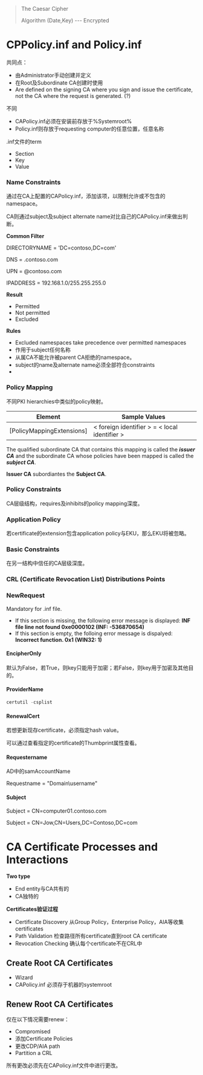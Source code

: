 > The Caesar Cipher
>
> Algorithm (Date,Key) --- Encrypted









# CPPolicy.inf and Policy.inf

共同点：

- 由Administrator手动创建并定义
- 在Root及Subordinate CA创建时使用
- Are defined on the signing CA where you sign and issue the certificate, not the CA where the request is generated. (?)

不同

- CAPolicy.inf必须在安装前存放于%Systemroot%
- Policy.inf则存放于requesting computer的任意位置，任意名称

.inf文件的term

- Section
- Key
- Value



### Name Constraints

通过在CA上配置的CAPolicy.inf，添加该项，以限制允许或不包含的namespace。

CA则通过subject及subject alternate name对比自己的CAPolicy.inf来做出判断。



**Common Filter**

DIRECTORYNAME = 'DC=contoso,DC=com'

DNS = .contoso.com

UPN = @contoso.com

IPADDRESS = 192.168.1.0/255.255.255.0



**Result**

- Permitted
- Not permitted
- Excluded



**Rules**

- Excluded namespaces take precedence over permitted namespaces
- 作用于subject任何名称
- 从属CA不能允许被parent CA拒绝的namespace。
- subject的name及alternate name必须全部符合constraints
- 



### Policy Mapping

不同PKI hierarchies中类似的policy映射。

| Element | Sample Values|
| --- | --- |
| [PolicyMappingExtensions] | < foreign identifier >  = < local identifier > |

The qualified subordinate CA that contains this mapping is called the ***issuer CA*** and the subordinate CA whose policies have been mapped is called the ***subject CA***. 

**Issuer CA** subordiantes the **Subject CA**.



### Policy Constraints

CA层级结构，requires及inhibits的policy mapping深度。



### Application Policy





若certificate的extension包含application policy与EKU，那么EKU将被忽略。



### Basic Constraints

在另一结构中信任的CA层级深度。



### CRL (Certificate Revocation List) Distributions Points



### NewRequest

Mandatory for .inf file.

- If this section is missing, the following error message is displayed:
  **INF file line not found 0xe0000102 (INF: -536870654)**
- If this section is empty, the folloing error message is dispalyed:
  **Incorrect function. 0x1 (WIN32: 1)**

#### EncipherOnly

默认为False，若True，则key只能用于加密；若False，则key用于加密及其他目的。

#### ProviderName

```powershell
certutil -csplist
```

#### RenewalCert

若想更新现存certificate，必须指定hash value。

可以通过查看指定的certificate的Thumbprint属性查看。

#### Requestername

AD中的samAccountName

Requestname = "Domain\username"

####  Subject

Subject = CN=computer01.contoso.com

Subject = CN=Jow,CN=Users,DC=Contoso,DC=com



# CA Certificate Processes and Interactions

**Two type**

- End entity与CA共有的
- CA独特的

**Certificates验证过程**

- Certificate Discovery
  从Group Policy，Enterprise Policy，AIA等收集certificates
- Path Validation
  检查路径所有certificate直到root CA certificate
- Revocation Checking
  确认每个certificate不在CRL中



## Create Root CA Certificates

- Wizard
- CAPolicy.inf
  必须存于机器的systemroot

## Renew Root CA Certificates

仅在以下情况需要renew：

- Compromised
- 添加Certificate Policies
- 更改CDP/AIA path
- Partition a CRL

所有更改必须先在CAPolicy.inf文件中进行更改。











